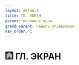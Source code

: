 ```yaml
---
layout: default
title: ГЛ. ЭКРАН
parent: Основное меню
grand_parent: Панель управления
nav_order: 1
---
```


# <img src="../../assets/icons/menus/m_gl_ekran.png" width="26" height="26"> ГЛ. ЭКРАН
